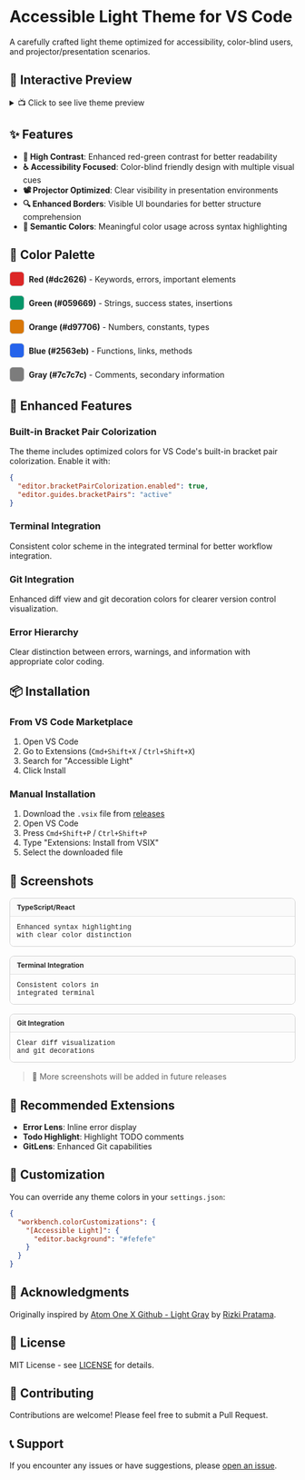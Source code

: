 # Accessible Light Theme for VS Code

A carefully crafted light theme optimized for accessibility, color-blind users, and projector/presentation scenarios.

## 🎯 Interactive Preview

<details>
<summary>📺 Click to see live theme preview</summary>

<div style="font-family: 'Monaco', 'Menlo', 'Ubuntu Mono', monospace; background: #fdfdfd; color: #1a1a1a; padding: 20px; border: 1px solid #d0d0d0; border-radius: 8px; box-shadow: 0 4px 12px rgba(0,0,0,0.1);">
  <div style="background: #fafafa; border-bottom: 1px solid #e0e0e0; padding: 8px 16px; color: #2c2c2c; font-size: 13px; display: flex; align-items: center; gap: 8px;">
    <div style="display: flex; gap: 6px;">
      <div style="width: 12px; height: 12px; border-radius: 50%; background: #ff5f57;"></div>
      <div style="width: 12px; height: 12px; border-radius: 50%; background: #ffbd2e;"></div>
      <div style="width: 12px; height: 12px; border-radius: 50%; background: #28ca42;"></div>
    </div>
    <span>VS Code - Accessible Light Theme</span>
  </div>
  
  <div style="display: flex; height: 400px;">
    <div style="width: 180px; background: #fafafa; border-right: 1px solid #e0e0e0; padding: 12px; font-size: 11px; color: #2c2c2c;">
      <div style="color: #dc2626; font-weight: bold; margin-bottom: 8px; text-transform: uppercase; font-size: 10px;">EXPLORER</div>
      <div style="padding: 2px 0;">📁 src/</div>
      <div style="padding: 2px 0;">├── 📄 components/</div>
      <div style="padding: 2px 0;">├── 📄 utils/</div>
      <div style="padding: 2px 0;">├── 📄 App.tsx</div>
      <div style="padding: 2px 0;">└── 📄 index.ts</div>
      <div style="padding: 2px 0;">📄 package.json</div>
    </div>
    <div style="flex: 1; display: flex; flex-direction: column;">
      <div style="background: #fafafa; border-bottom: 1px solid #e0e0e0; display: flex;">
        <div style="padding: 8px 16px; background: #fdfdfd; border-bottom: 2px solid #dc2626; font-size: 12px; color: #2c2c2c;">App.tsx</div>
      </div>
      <div style="flex: 1; background: #fdfdfd; padding: 16px; font-size: 13px; line-height: 1.6; overflow-y: auto;">
        <div style="margin-bottom: 2px;">
          <span style="display: inline-block; width: 25px; color: #a0a0a0; text-align: right; margin-right: 16px;">1</span>
          <span style="color: #dc2626; font-weight: bold;">import</span> 
          <span style="color: #dc2626;">React</span>
          <span style="color: #dc2626; font-weight: bold;">,</span> 
          <span>{</span> 
          <span style="color: #2563eb; font-weight: bold;">useState</span>
          <span style="color: #dc2626; font-weight: bold;">,</span> 
          <span style="color: #2563eb; font-weight: bold;">useEffect</span> 
          <span>}</span> 
          <span style="color: #dc2626; font-weight: bold;">from</span> 
          <span style="color: #059669; font-style: italic;">'react'</span>
          <span style="color: #dc2626; font-weight: bold;">;</span>
        </div>
        <div style="margin-bottom: 2px;">
          <span style="display: inline-block; width: 25px; color: #a0a0a0; text-align: right; margin-right: 16px;">2</span>
        </div>
        <div style="margin-bottom: 2px;">
          <span style="display: inline-block; width: 25px; color: #a0a0a0; text-align: right; margin-right: 16px;">3</span>
          <span style="color: #7c7c7c; font-style: italic;">// User interface definition</span>
        </div>
        <div style="margin-bottom: 2px;">
          <span style="display: inline-block; width: 25px; color: #2c2c2c; text-align: right; margin-right: 16px; font-weight: bold;">4</span>
          <span style="color: #dc2626; font-weight: bold;">interface</span> 
          <span style="color: #d97706; font-weight: bold;">User</span> 
          <span>{</span>
        </div>
        <div style="margin-bottom: 2px;">
          <span style="display: inline-block; width: 25px; color: #a0a0a0; text-align: right; margin-right: 16px;">5</span>
          <span style="padding-left: 16px;">
            <span style="color: #d97706;">id</span>
            <span style="color: #dc2626; font-weight: bold;">:</span> 
            <span style="color: #d97706;">number</span>
            <span style="color: #dc2626; font-weight: bold;">;</span>
          </span>
        </div>
        <div style="margin-bottom: 2px;">
          <span style="display: inline-block; width: 25px; color: #a0a0a0; text-align: right; margin-right: 16px;">6</span>
          <span style="padding-left: 16px;">
            <span style="color: #d97706;">name</span>
            <span style="color: #dc2626; font-weight: bold;">:</span> 
            <span style="color: #d97706;">string</span>
            <span style="color: #dc2626; font-weight: bold;">;</span>
          </span>
        </div>
        <div style="margin-bottom: 2px;">
          <span style="display: inline-block; width: 25px; color: #a0a0a0; text-align: right; margin-right: 16px;">7</span>
          <span style="padding-left: 16px;">
            <span style="color: #d97706;">isActive</span>
            <span style="color: #dc2626; font-weight: bold;">:</span> 
            <span style="color: #d97706;">boolean</span>
            <span style="color: #dc2626; font-weight: bold;">;</span>
          </span>
        </div>
        <div style="margin-bottom: 2px;">
          <span style="display: inline-block; width: 25px; color: #a0a0a0; text-align: right; margin-right: 16px;">8</span>
          <span>}</span>
        </div>
        <div style="margin-bottom: 2px;">
          <span style="display: inline-block; width: 25px; color: #a0a0a0; text-align: right; margin-right: 16px;">9</span>
        </div>
        <div style="margin-bottom: 2px;">
          <span style="display: inline-block; width: 25px; color: #a0a0a0; text-align: right; margin-right: 16px;">10</span>
          <span style="color: #dc2626; font-weight: bold;">const</span> 
          <span style="color: #2563eb; font-weight: bold;">App</span>
          <span style="color: #dc2626; font-weight: bold;">:</span> 
          <span style="color: #d97706; font-weight: bold;">React.FC</span> 
          <span style="color: #dc2626; font-weight: bold;">=</span> 
          <span>() </span>
          <span style="color: #dc2626; font-weight: bold;">=></span> 
          <span>{</span>
        </div>
        <div style="margin-bottom: 2px;">
          <span style="display: inline-block; width: 25px; color: #a0a0a0; text-align: right; margin-right: 16px;">11</span>
          <span style="padding-left: 16px;">
            <span style="color: #dc2626; font-weight: bold;">const</span> 
            <span>[</span>
            <span style="color: #dc2626;">users</span>
            <span style="color: #dc2626; font-weight: bold;">,</span> 
            <span style="color: #dc2626;">setUsers</span>
            <span>] </span>
            <span style="color: #dc2626; font-weight: bold;">=</span> 
            <span style="color: #2563eb; font-weight: bold;">useState</span>
            <span style="color: #dc2626; font-weight: bold;"><</span>
            <span style="color: #d97706; font-weight: bold;">User</span>
            <span>[]</span>
            <span style="color: #dc2626; font-weight: bold;">></span>
            <span>([]);</span>
          </span>
        </div>
        <div style="margin-bottom: 2px;">
          <span style="display: inline-block; width: 25px; color: #a0a0a0; text-align: right; margin-right: 16px;">12</span>
          <span style="padding-left: 16px;">
            <span style="color: #dc2626; font-weight: bold;">const</span> 
            <span style="color: #dc2626;">maxUsers</span> 
            <span style="color: #dc2626; font-weight: bold;">=</span> 
            <span style="color: #d97706; font-weight: bold;">100</span>
            <span style="color: #dc2626; font-weight: bold;">;</span>
          </span>
        </div>
      </div>
    </div>
  </div>
  
  <div style="background: #fafafa; border-top: 1px solid #e0e0e0; padding: 4px 16px; font-size: 11px; color: #2c2c2c; display: flex; justify-content: space-between;">
    <div>UTF-8 · LF · TypeScript React</div>
    <div>Ln 4, Col 18 · Accessible Light</div>
  </div>
</div>

</details>

## ✨ Features

- **🎯 High Contrast**: Enhanced red-green contrast for better readability
- **♿ Accessibility Focused**: Color-blind friendly design with multiple visual cues
- **📽️ Projector Optimized**: Clear visibility in presentation environments
- **🔍 Enhanced Borders**: Visible UI boundaries for better structure comprehension
- **🌈 Semantic Colors**: Meaningful color usage across syntax highlighting

## 🎨 Color Palette

<div style="display: flex; gap: 16px; margin: 16px 0; flex-wrap: wrap;">
  <div style="display: flex; align-items: center; gap: 8px; font-size: 14px;">
    <div style="width: 24px; height: 24px; border-radius: 6px; background: #dc2626; border: 1px solid #ccc;"></div>
    <span><strong>Red (#dc2626)</strong> - Keywords, errors, important elements</span>
  </div>
  <div style="display: flex; align-items: center; gap: 8px; font-size: 14px;">
    <div style="width: 24px; height: 24px; border-radius: 6px; background: #059669; border: 1px solid #ccc;"></div>
    <span><strong>Green (#059669)</strong> - Strings, success states, insertions</span>
  </div>
  <div style="display: flex; align-items: center; gap: 8px; font-size: 14px;">
    <div style="width: 24px; height: 24px; border-radius: 6px; background: #d97706; border: 1px solid #ccc;"></div>
    <span><strong>Orange (#d97706)</strong> - Numbers, constants, types</span>
  </div>
  <div style="display: flex; align-items: center; gap: 8px; font-size: 14px;">
    <div style="width: 24px; height: 24px; border-radius: 6px; background: #2563eb; border: 1px solid #ccc;"></div>
    <span><strong>Blue (#2563eb)</strong> - Functions, links, methods</span>
  </div>
  <div style="display: flex; align-items: center; gap: 8px; font-size: 14px;">
    <div style="width: 24px; height: 24px; border-radius: 6px; background: #7c7c7c; border: 1px solid #ccc;"></div>
    <span><strong>Gray (#7c7c7c)</strong> - Comments, secondary information</span>
  </div>
</div>

## 🚀 Enhanced Features

### Built-in Bracket Pair Colorization
The theme includes optimized colors for VS Code's built-in bracket pair colorization. Enable it with:

```json
{
  "editor.bracketPairColorization.enabled": true,
  "editor.guides.bracketPairs": "active"
}
```

### Terminal Integration
Consistent color scheme in the integrated terminal for better workflow integration.

### Git Integration
Enhanced diff view and git decoration colors for clearer version control visualization.

### Error Hierarchy
Clear distinction between errors, warnings, and information with appropriate color coding.

## 📦 Installation

### From VS Code Marketplace
1. Open VS Code
2. Go to Extensions (`Cmd+Shift+X` / `Ctrl+Shift+X`)
3. Search for "Accessible Light"
4. Click Install

### Manual Installation
1. Download the `.vsix` file from [releases](https://github.com/donghao1393/vscode-accessible-light-theme/releases)
2. Open VS Code
3. Press `Cmd+Shift+P` / `Ctrl+Shift+P`
4. Type "Extensions: Install from VSIX"
5. Select the downloaded file

## 📸 Screenshots

<div style="display: grid; grid-template-columns: repeat(auto-fit, minmax(300px, 1fr)); gap: 16px; margin: 16px 0;">
  <div style="border: 1px solid #d0d0d0; border-radius: 8px; overflow: hidden;">
    <div style="background: #fafafa; padding: 8px 12px; border-bottom: 1px solid #e0e0e0; font-weight: bold; font-size: 12px; color: #2c2c2c;">TypeScript/React</div>
    <div style="background: #fdfdfd; padding: 12px; font-family: 'Monaco', 'Courier New', monospace; font-size: 12px; color: #1a1a1a;">Enhanced syntax highlighting<br/>with clear color distinction</div>
  </div>
  <div style="border: 1px solid #d0d0d0; border-radius: 8px; overflow: hidden;">
    <div style="background: #fafafa; padding: 8px 12px; border-bottom: 1px solid #e0e0e0; font-weight: bold; font-size: 12px; color: #2c2c2c;">Terminal Integration</div>
    <div style="background: #fdfdfd; padding: 12px; font-family: 'Monaco', 'Courier New', monospace; font-size: 12px; color: #1a1a1a;">Consistent colors in<br/>integrated terminal</div>
  </div>
  <div style="border: 1px solid #d0d0d0; border-radius: 8px; overflow: hidden;">
    <div style="background: #fafafa; padding: 8px 12px; border-bottom: 1px solid #e0e0e0; font-weight: bold; font-size: 12px; color: #2c2c2c;">Git Integration</div>
    <div style="background: #fdfdfd; padding: 12px; font-family: 'Monaco', 'Courier New', monospace; font-size: 12px; color: #1a1a1a;">Clear diff visualization<br/>and git decorations</div>
  </div>
</div>

> 📝 More screenshots will be added in future releases

## 🎯 Recommended Extensions

- **Error Lens**: Inline error display
- **Todo Highlight**: Highlight TODO comments
- **GitLens**: Enhanced Git capabilities

## 🔧 Customization

You can override any theme colors in your `settings.json`:

```json
{
  "workbench.colorCustomizations": {
    "[Accessible Light]": {
      "editor.background": "#fefefe"
    }
  }
}
```

## 🙏 Acknowledgments

Originally inspired by [Atom One X Github - Light Gray](https://github.com/softtama/vscode-theme-atom-one-x-github-light-gray) by [Rizki Pratama](https://github.com/softtama).

## 📄 License

MIT License - see [LICENSE](LICENSE) for details.

## 🤝 Contributing

Contributions are welcome! Please feel free to submit a Pull Request.

## 📞 Support

If you encounter any issues or have suggestions, please [open an issue](https://github.com/donghao1393/vscode-accessible-light-theme/issues).
